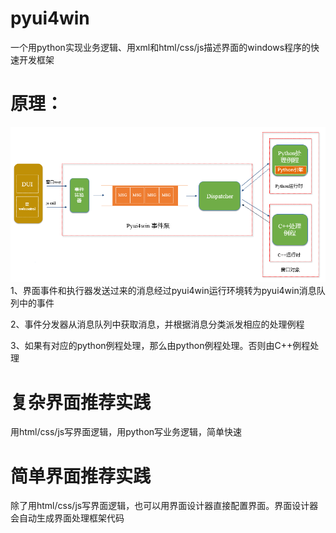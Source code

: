 pyui4win
========

一个用python实现业务逻辑、用xml和html/css/js描述界面的windows程序的快速开发框架

# 原理：
![](doc/事件处理流程.png)
1、界面事件和执行器发送过来的消息经过pyui4win运行环境转为pyui4win消息队列中的事件

2、事件分发器从消息队列中获取消息，并根据消息分类派发相应的处理例程

3、如果有对应的python例程处理，那么由python例程处理。否则由C++例程处理


# 复杂界面推荐实践
用html/css/js写界面逻辑，用python写业务逻辑，简单快速

# 简单界面推荐实践
除了用html/css/js写界面逻辑，也可以用界面设计器直接配置界面。界面设计器会自动生成界面处理框架代码
